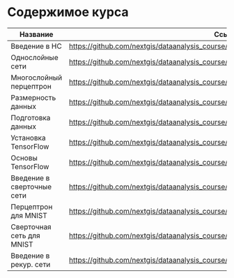 
Содержимое курса
================

Название                   | Ссылка
---------------------------|-----------------------------------------------------------------------------------
Введение в НС              | https://github.com/nextgis/dataanalysis_course/blob/master/NNets/01-Intro.ipynb 
Однослойные сети           | https://github.com/nextgis/dataanalysis_course/blob/master/NNets/02-OneLayer.ipynb
Многослойный перцептрон    | https://github.com/nextgis/dataanalysis_course/blob/master/NNets/03-MLP.ipynb
Размерность данных         | https://github.com/nextgis/dataanalysis_course/blob/master/NNets/04-StatDecisionIntro.ipynb
Подготовка данных          | https://github.com/nextgis/dataanalysis_course/blob/master/NNets/05-Preparation.ipynb
Установка TensorFlow       | https://github.com/nextgis/dataanalysis_course/blob/master/NNets/TF/Install_notes.ipynb
Основы TensorFlow          | https://github.com/nextgis/dataanalysis_course/blob/master/NNets/TF/TensorFlow_basics.ipynb
Введение в сверточные сети | https://github.com/nextgis/dataanalysis_course/blob/master/NNets/06-CNN-intro.ipynb
Перцептрон для MNIST       | https://github.com/nextgis/dataanalysis_course/blob/master/NNets/TF/SimpleClassifier.ipynb
Сверточная сеть для MNIST  | https://github.com/nextgis/dataanalysis_course/blob/master/NNets/TF/CNN.ipynb
Введение в рекур. сети     | https://github.com/nextgis/dataanalysis_course/blob/master/NNets/07-RNN-intro.ipynb


